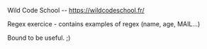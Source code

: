 Wild Code School -- https://wildcodeschool.fr/

Regex exercice - contains examples of regex (name, age, MAIL...)

Bound to be useful. ;)
